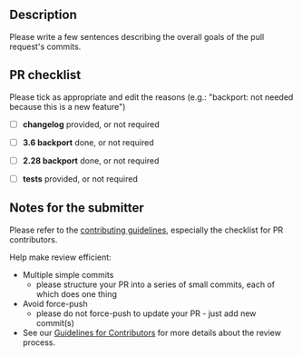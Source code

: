 ## Description

Please write a few sentences describing the overall goals of the pull request's commits.



## PR checklist

Please tick as appropriate and edit the reasons (e.g.: "backport: not needed because this is a new feature")

- [ ] **changelog** provided, or not required
- [ ] **3.6 backport** done, or not required
- [ ] **2.28 backport** done, or not required
- [ ] **tests** provided, or not required



## Notes for the submitter

Please refer to the [contributing guidelines](https://github.com/Mbed-TLS/mbedtls/blob/development/CONTRIBUTING.md), especially the
checklist for PR contributors.

Help make review efficient:
* Multiple simple commits
  - please structure your PR into a series of small commits, each of which does one thing
* Avoid force-push
  - please do not force-push to update your PR - just add new commit(s)
* See our [Guidelines for Contributors](https://mbed-tls.readthedocs.io/en/latest/reviews/review-for-contributors/) for more details about the review process.
